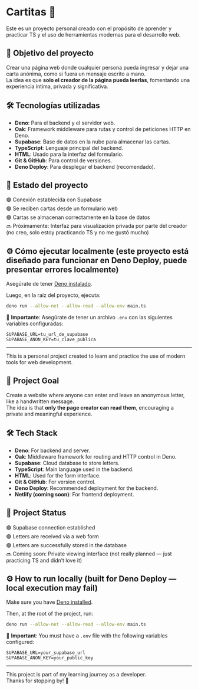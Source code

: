 # Cartitas 💌

Este es un proyecto personal creado con el propósito de aprender y practicar TS y el uso de herramientas modernas para el desarrollo web.

## 📌 Objetivo del proyecto

Crear una página web donde cualquier persona pueda ingresar y dejar una carta anónima, como si fuera un mensaje escrito a mano.  
La idea es que **solo el creador de la página pueda leerlas**, fomentando una experiencia íntima, privada y significativa.

## 🛠️ Tecnologías utilizadas

- **Deno**: Para el backend y el servidor web.
- **Oak**: Framework middleware para rutas y control de peticiones HTTP en Deno.
- **Supabase**: Base de datos en la nube para almacenar las cartas.
- **TypeScript**: Lenguaje principal del backend.
- **HTML**: Usado para la interfaz del formulario.
- **Git & GitHub**: Para control de versiones.
- **Deno Deploy**: Para desplegar el backend (recomendado).

## 🚀 Estado del proyecto

🟢 Conexión establecida con Supabase  
🟢 Se reciben cartas desde un formulario web  
🟢 Cartas se almacenan correctamente en la base de datos  
🔜 Próximamente: Interfaz para visualización privada por parte del creador (no creo, solo estoy practicando TS y no me gustó mucho)

## ⚙️ Cómo ejecutar localmente (este proyecto está diseñado para funcionar en Deno Deploy, puede presentar errores localmente)

Asegúrate de tener [Deno instalado](https://deno.land/manual/getting_started/installation).

Luego, en la raíz del proyecto, ejecuta:

```bash
deno run --allow-net --allow-read --allow-env main.ts
```

📌 **Importante**: Asegúrate de tener un archivo `.env` con las siguientes variables configuradas:

```
SUPABASE_URL=tu_url_de_supabase
SUPABASE_ANON_KEY=tu_clave_publica
```

---

This is a personal project created to learn and practice the use of modern tools for web development.

## 📌 Project Goal

Create a website where anyone can enter and leave an anonymous letter, like a handwritten message.  
The idea is that **only the page creator can read them**, encouraging a private and meaningful experience.

## 🛠️ Tech Stack

- **Deno**: For backend and server.
- **Oak**: Middleware framework for routing and HTTP control in Deno.
- **Supabase**: Cloud database to store letters.
- **TypeScript**: Main language used in the backend.
- **HTML**: Used for the form interface.
- **Git & GitHub**: For version control.
- **Deno Deploy**: Recommended deployment for the backend.
- **Netlify (coming soon)**: For frontend deployment.

## 🚀 Project Status

🟢 Supabase connection established  
🟢 Letters are received via a web form  
🟢 Letters are successfully stored in the database  
🔜 Coming soon: Private viewing interface (not really planned — just practicing TS and didn’t love it)

## ⚙️ How to run locally (built for Deno Deploy — local execution may fail)

Make sure you have [Deno installed](https://deno.land/manual/getting_started/installation).

Then, at the root of the project, run:

```bash
deno run --allow-net --allow-read --allow-env main.ts
```

📌 **Important**: You must have a `.env` file with the following variables configured:

```
SUPABASE_URL=your_supabase_url
SUPABASE_ANON_KEY=your_public_key
```

---

This project is part of my learning journey as a developer.  
Thanks for stopping by! 🌟
